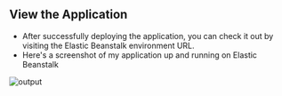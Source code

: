 ## View the Application

- After successfully deploying the application, you can check it out by visiting the Elastic Beanstalk environment URL.
- Here's a screenshot of my application up and running on Elastic Beanstalk

![output](https://github.com/user-attachments/assets/7b8366db-2035-46aa-ae0d-5678dd7eaad8)
